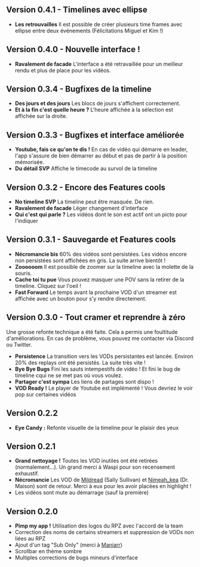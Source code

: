 ## Version 0.4.1 - Timelines avec ellipse
- **Les retrouvailles** Il est possible de créer plusieurs time frames avec ellipse entre deux événements (Félicitations Miguel et Kim !)

## Version 0.4.0 - Nouvelle interface !
- **Ravalement de facade** L'interface a été retravaillée pour un meilleur rendu et plus de place pour les vidéos.

## Version 0.3.4 - Bugfixes de la timeline
- **Des jours et des jours** Les blocs de jours s'affichent correctement.
- **Et à la fin c'est quelle heure ?** L'heure affichée à la sélection est affichée sur la droite.
 
## Version 0.3.3 - Bugfixes et interface améliorée
- **Youtube, fais ce qu'on te dis !** En cas de vidéo qui démarre en leader, l'app s'assure de bien démarrer au début et pas de partir à la position mémorisée.
- **Du détail SVP** Affiche le timecode au survol de la timeline

## Version 0.3.2 - Encore des Features cools
- **No timeline SVP** La timeline peut être masquée. De rien.
- **Ravalement de facade** Léger changement d'interface  
- **Qui c'est qui parle ?** Les vidéos dont le son est actif ont un picto pour l'indiquer

## Version 0.3.1 - Sauvegarde et Features cools 
- **Nécromancie bis** 60% des vidéos sont persistées. Les vidéos encore non persistées sont affichées en gris. La suite arrive bientôt !
- **Zoooooom** Il est possible de zoomer sur la timeline avec la molette de la souris.
- **Cache toi tu pue** Vous pouvez masquer une POV sans la retirer de la timeline. Cliquez sur l'oeil !
- **Fast Forward** Le temps avant la prochaine VOD d'un streamer est affichée avec un bouton pour s'y rendre directement.

## Version 0.3.0 - Tout cramer et reprendre à zéro
Une grosse refonte technique a été faite.
Cela a permis une foultitude d'améliorations.
En cas de problème, vous pouvez me contacter via Discord ou Twitter.
- **Persistence** La transition vers les VODs persistantes est lancée. Environ 20% des replays ont été persistés. La suite très vite !
- **Bye Bye Bugs** Fini les sauts intempestifs de vidéo ! Et fini le bug de timeline cqui ne se met pas où vous voulez.
- **Partager c'est sympa** Les liens de partages sont dispo !
- **VOD Ready !** Le player de Youtube est implémenté ! Vous devriez le voir pop sur certaines vidéos 

## Version 0.2.2
- **Eye Candy :** Refonte visuelle de la timeline pour le plaisir des yeux 

## Version 0.2.1
- **Grand nettoyage !** Toutes les VOD inutiles ont été retirées (normalement...). Un grand merci à Waspi pour son recensement exhaustif.
- **Nécromancie** Les VOD de [Mildread](https://www.twitch.tv/mildread) (Sally Sullivan) et [Nimeah_kea](https://www.twitch.tv/nimeah) (Dr. Maison) sont de retour. Merci à eux pour les avoir placées en highlight !
- Les vidéos sont mute au démarrage (sauf la première)

## Version 0.2.0
- **Pimp my app !** Utilisation des logos du RPZ avec l'accord de la team
- Correction des noms de certains streamers et suppression de VODs non liées au RPZ
- Ajout d'un tag "Sub Only" (merci à [Maniarr](https://github.com/Maniarr))
- Scrollbar en thème sombre
- Multiples corrections de bugs mineurs d'interface

